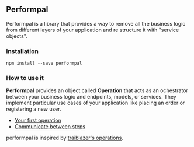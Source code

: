 ## Performpal

Performpal is a library that provides a way to remove all the business logic from different layers of your application and re structure it with "service objects".

### Installation

```
npm install --save performpal
```

### How to use it

**Performpal** provides an object called **Operation** that acts as an ochestrator between your business logic and endpoints, models, or services. They implement particular use cases of your application like placing an order or registering a new user.

- [Your first operation](docs/your-first-operation.md)
- [Communicate between steps](docs/communicate-between-steps.md)


performpal is inspired by [traiblazer's operations](http://trailblazer.to/gems/operation/2.0/index.html).
